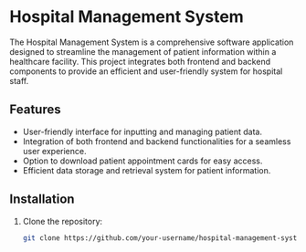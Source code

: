 
# Hospital Management System

The Hospital Management System is a comprehensive software application designed to streamline the management of patient information within a healthcare facility. This project integrates both frontend and backend components to provide an efficient and user-friendly system for hospital staff.

## Features

- User-friendly interface for inputting and managing patient data.
- Integration of both frontend and backend functionalities for a seamless user experience.
- Option to download patient appointment cards for easy access.
- Efficient data storage and retrieval system for patient information.

## Installation

1. Clone the repository:
   ```sh
   git clone https://github.com/your-username/hospital-management-system.git

